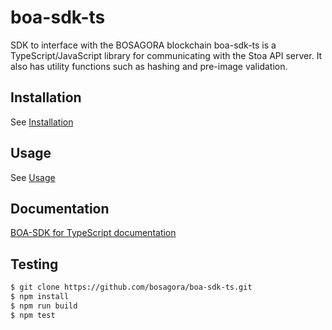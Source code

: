 # boa-sdk-ts

SDK to interface with the BOSAGORA blockchain
boa-sdk-ts is a TypeScript/JavaScript library for communicating with the Stoa API server.
It also has utility functions such as hashing and pre-image validation.

## Installation
See [Installation]

## Usage
See [Usage]


## Documentation

[BOA-SDK for TypeScript documentation](https://bosagora.github.io/boa-sdk-ts)

## Testing

```bash
$ git clone https://github.com/bosagora/boa-sdk-ts.git
$ npm install
$ npm run build
$ npm test
```


[Installation]: ./documents/INSTALLATION.md
[Usage]: ./documents/USAGE.md

